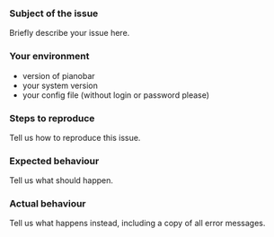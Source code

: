 ### Subject of the issue
Briefly describe your issue here.

### Your environment
* version of pianobar
* your system version
* your config file (without login or password please)

### Steps to reproduce
Tell us how to reproduce this issue.

### Expected behaviour
Tell us what should happen.

### Actual behaviour
Tell us what happens instead, including a copy of all error messages.


